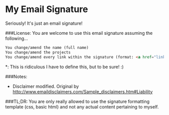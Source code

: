 My Email Signature
===============

Seriously! It's just an email signature!

###License: You are welcome to use this email signature assuming the following...
```html
You change/amend the name (full name)
You change/amend the projects
You change/amend every link within the signature (format: <a href="link">link content</a>*)
```
<p>*: This is ridiculous I have to define this, but to be sure! :)</p>

###Notes:
* Disclaimer modified. Original by http://www.emaildisclaimers.com/Sample_disclaimers.htm#Liability

###TL;DR:
You are only really allowed to use the signature formatting template (css, basic html) and not any actual content pertaining to myself.
